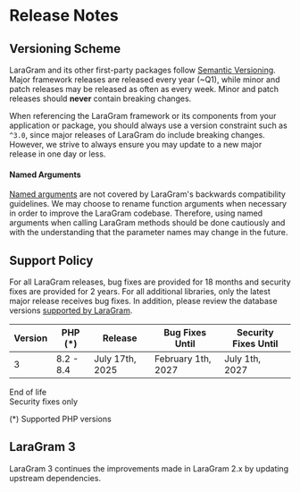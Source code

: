 # Release Notes

<a name="versioning-scheme"></a>
## Versioning Scheme

LaraGram and its other first-party packages follow [Semantic Versioning](https://semver.org). Major framework releases are released every year (~Q1), while minor and patch releases may be released as often as every week. Minor and patch releases should **never** contain breaking changes.

When referencing the LaraGram framework or its components from your application or package, you should always use a version constraint such as `^3.0`, since major releases of LaraGram do include breaking changes. However, we strive to always ensure you may update to a new major release in one day or less.

<a name="named-arguments"></a>
#### Named Arguments

[Named arguments](https://www.php.net/manual/en/functions.arguments.php#functions.named-arguments) are not covered by LaraGram's backwards compatibility guidelines. We may choose to rename function arguments when necessary in order to improve the LaraGram codebase. Therefore, using named arguments when calling LaraGram methods should be done cautiously and with the understanding that the parameter names may change in the future.

<a name="support-policy"></a>
## Support Policy

For all LaraGram releases, bug fixes are provided for 18 months and security fixes are provided for 2 years. For all additional libraries, only the latest major release receives bug fixes. In addition, please review the database versions [supported by LaraGram](/database.md#introduction).

<div class="overflow-auto">

| Version | PHP (*)   | Release         | Bug Fixes Until    | Security Fixes Until |
|---------|-----------|-----------------|--------------------|----------------------|
| 3       | 8.2 - 8.4 | July 17th, 2025 | February 1th, 2027 | July 1th, 2027       |


</div>

<div class="version-colors">
    <div class="end-of-life">
        <div class="color-box"></div>
        <div>End of life</div>
    </div>
    <div class="security-fixes">
        <div class="color-box"></div>
        <div>Security fixes only</div>
    </div>
</div>

(*) Supported PHP versions

<a name="laragram-3"></a>
## LaraGram 3

LaraGram 3 continues the improvements made in LaraGram 2.x by updating upstream dependencies.

<a name="minimal-breaking-changes"></a>
